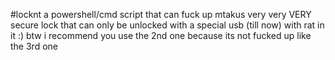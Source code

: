 #locknt
a powershell/cmd script that can fuck up mtakus very very VERY secure lock that can only be unlocked with a special usb (till now) with rat in it :)
btw i recommend you use the 2nd one because its not fucked up like the 3rd one
